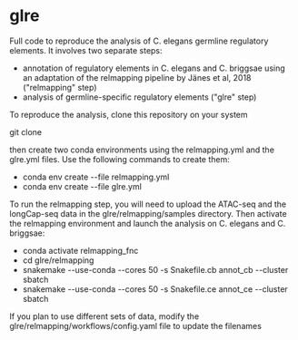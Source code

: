 # glre

Full code to reproduce the analysis of C. elegans germline regulatory elements. It involves two separate steps:
- annotation of regulatory elements in C. elegans and C. briggsae using an adaptation of the relmapping pipeline by Jänes et al, 2018 ("relmapping" step)
- analysis of germline-specific regulatory elements ("glre" step)

To reproduce the analysis, clone this repository on your system

git clone 

then create two conda environments using the relmapping.yml and the glre.yml files. Use the following commands to create them:
- conda env create --file relmapping.yml
- conda env create --file glre.yml

To run the relmapping step, you will need to upload the ATAC-seq and the longCap-seq data in the glre/relmapping/samples directory. Then activate the relmapping environment and launch the analysis on C. elegans and C. briggsae:
- conda activate relmapping_fnc
- cd glre/relmapping
- snakemake --use-conda --cores 50 -s Snakefile.cb annot_cb --cluster sbatch
- snakemake --use-conda --cores 50 -s Snakefile.ce annot_ce --cluster sbatch

If you plan to use different sets of data, modify the glre/relmapping/workflows/config.yaml file to update the filenames
